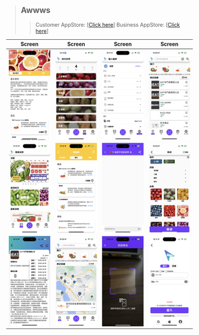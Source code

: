 >## Awwws
>>Customer AppStore: [[Click here](https://apps.apple.com/hk/app/awwws/id1526656294)] 
>>Business AppStore: [[Click here](https://apps.apple.com/hk/app/awwws-biz/id1658239061)]

| Screen | Screen | Screen | Screen |
| :------: | :-----------: | :-----------: | :-----------: |
| <img src="/Awwws/image/image001.png"/>  | <img src="/Awwws/image/image003.jpg"/>  | <img src="/Awwws/image/image005.png"/> | <img src="/Awwws/image/image007.png"/> | 
| <img src="/Awwws/image/image009.png"/>  | <img src="/Awwws/image/image011.png"/>  | <img src="/Awwws/image/image013.png"/> | <img src="/Awwws/image/image015.png"/> | 
| <img src="/Awwws/image/image017.png"/>  | <img src="/Awwws/image/image019.png"/>  | <img src="/Awwws/image/image021.jpg"/> | <img src="/Awwws/image/image023.png"/> | 

